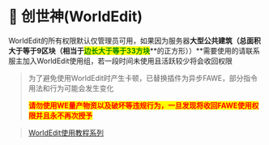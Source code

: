# 🍉 创世神(WorldEdit)

WorldEdit的所有权限默认仅管理员可用，如果因为服务器**大型公共建筑（总面积大于等于9区块（相当于**<mark style="color:green;">**边长大于等于33方块**</mark>**的正方形））**需要使用的请联系服主加入WorldEdit使用组，若一段时间未使用且活跃较少将会收回权限

> 为了避免使用WorldEdit时产生卡顿，已替换插件为异步FAWE，部分指令用法和行为可能会发生变化
>
> <mark style="color:red;">**请勿使用WE量产物资以及破坏等违规行为，一旦发现将收回FAWE使用权限并且永不再次授予**</mark>

> [WorldEdit使用教程系列](https://www.bilibili.com/video/BV1y7411H7oD/)

